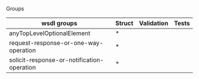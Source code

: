 Groups  

| wsdl groups | Struct | Validation | Tests |
| -------- | ------ | ---------- | ----- |
| anyTopLevelOptionalElement | * |
| request-response-or-one-way-operation | * |
| solicit-response-or-notification-operation | * |
